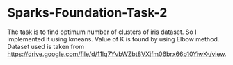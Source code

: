 # Sparks-Foundation-Task-2

The task is to find optimum number of clusters of iris dataset. So I implemented it using kmeans. Value of K is found by using Elbow method. Dataset used is taken from https://drive.google.com/file/d/11Iq7YvbWZbt8VXjfm06brx66b10YiwK-/view.
